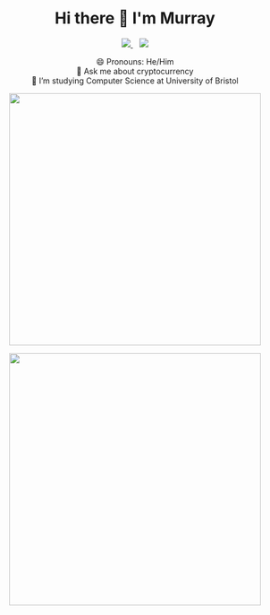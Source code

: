 
<h1 align="center">Hi there 👋 I'm Murray</h1>  
  
<p align='center'>
  
  <a href="https://www.linkedin.com/in/murraygrovessoftware/">
    <img src="https://img.shields.io/badge/linkedin-%230077B5.svg?&style=for-the-badge&logo=linkedin&logoColor=white" />
  </a>&nbsp;&nbsp;
  <a href="mailto:github@murraygrov.es">
    <img src="https://img.shields.io/badge/Gmail-D14836?style=for-the-badge&logo=gmail&logoColor=white" />
  </a>
  <!--<a href="placeholder">
    <img src="https://img.shields.io/badge/Twitter-1DA1F2?style=for-the-badge&logo=twitter&logoColor=white" />        
  </a>&nbsp;&nbsp;-->
 </p>
 <p align="center">
  😄 Pronouns: He/Him  <br>
💬 Ask me about cryptocurrency  <br>
🌱 I’m studying Computer Science at University of Bristol  <br>
  </p>
<p align="center">
  <img width="450" src="https://github-readme-stats.vercel.app/api?username=MurrayGroves&theme=react&show_icons=true&count_private=true">
</p>
<p align="center">
  <img width="450" src="https://github-readme-stats.vercel.app/api/top-langs/?username=MurrayGroves&layout=compact&theme=react&count_private=true&exclude_repo=os-hackathon,MurraxCoin-Faucet">
</p>
